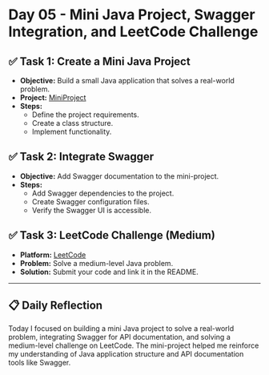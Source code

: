 # Day 05 - Mini Java Project, Swagger Integration, and LeetCode Challenge

## ✅ Task 1: Create a Mini Java Project
- **Objective:** Build a small Java application that solves a real-world problem.
- **Project:** [MiniProject](MiniProject/)
- **Steps:**
    - Define the project requirements.
    - Create a class structure.
    - Implement functionality.

## ✅ Task 2: Integrate Swagger
- **Objective:** Add Swagger documentation to the mini-project.
- **Steps:**
    - Add Swagger dependencies to the project.
    - Create Swagger configuration files.
    - Verify the Swagger UI is accessible.

## ✅ Task 3: LeetCode Challenge (Medium)
- **Platform:** [LeetCode](https://leetcode.com/)
- **Problem:** Solve a medium-level Java problem.
- **Solution:** Submit your code and link it in the README.

---

## 📋 Daily Reflection
Today I focused on building a mini Java project to solve a real-world problem, integrating Swagger for API documentation, and solving a medium-level challenge on LeetCode. The mini-project helped me reinforce my understanding of Java application structure and API documentation tools like Swagger.

